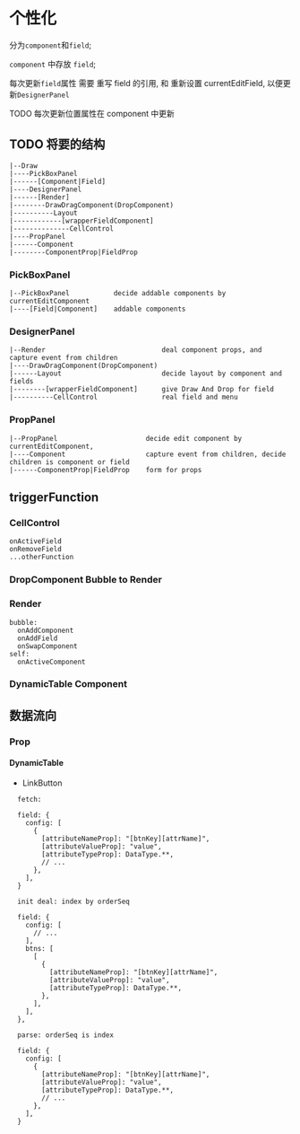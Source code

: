 # 个性化

分为`component`和`field`;

`component` 中存放 `field`;

每次更新`field`属性 
  需要 重写 field 的引用, 
  和 重新设置 currentEditField, 以便更新`DesignerPanel`

TODO 每次更新位置属性在 component 中更新

## TODO 将要的结构

```
|--Draw
|----PickBoxPanel
|------[Component|Field]
|----DesignerPanel
|------[Render]
|--------DrawDragComponent(DropComponent)
|----------Layout
|------------[wrapperFieldComponent]
|--------------CellControl
|----PropPanel
|------Component
|--------ComponentProp|FieldProp
```

### PickBoxPanel
```
|--PickBoxPanel           decide addable components by currentEditComponent
|----[Field|Component]    addable components
```

### DesignerPanel
```
|--Render                             deal component props, and capture event from children
|----DrawDragComponent(DropComponent)
|------Layout                         decide layout by component and fields
|--------[wrapperFieldComponent]      give Draw And Drop for field
|----------CellControl                real field and menu
```

### PropPanel
```
|--PropPanel                      decide edit component by currentEditComponent,
|----Component                    capture event from children, decide children is component or field
|------ComponentProp|FieldProp    form for props
```


## triggerFunction

### CellControl
```
onActiveField
onRemoveField
...otherFunction
```

### DropComponent Bubble to Render
### Render
```
bubble:
  onAddComponent
  onAddField
  onSwapComponent
self:
  onActiveComponent
```


### DynamicTable Component



## 数据流向

### Prop

#### DynamicTable

- LinkButton
```
  fetch:

  field: {
    config: [
      {
        [attributeNameProp]: "[btnKey][attrName]",
        [attributeValueProp]: "value",
        [attributeTypeProp]: DataType.**,
        // ...
      },
    ],
  }
  
  init deal: index by orderSeq

  field: {
    config: [
      // ...
    ],
    btns: [
      [
        {
          [attributeNameProp]: "[btnKey][attrName]",
          [attributeValueProp]: "value",
          [attributeTypeProp]: DataType.**,
        },
      ],
    ],
  },
  
  parse: orderSeq is index

  field: {
    config: [
      {
        [attributeNameProp]: "[btnKey][attrName]",
        [attributeValueProp]: "value",
        [attributeTypeProp]: DataType.**,
        // ...
      },
    ],
  }
  
```


